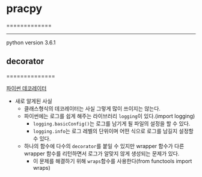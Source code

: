 # pracpy
=============
*******
python version 3.6.1

## decorator
==============

[파이썬 데코레이터](http://schoolofweb.net/blog/posts/%ED%8C%8C%EC%9D%B4%EC%8D%AC-%EB%8D%B0%EC%BD%94%EB%A0%88%EC%9D%B4%ED%84%B0-decorator/)

- 새로 알게된 사실
    - 클래스형식의 데코레이터는 사실 그렇게 많이 쓰이지는 않는다.
    - 파이썬에는 로그를 쉽게 해주는 라이브러리 `logging`이 있다.(import logging)
        - `logging.basicConfig()`는 로그를 남기게 될 파일의 설정을 할 수 있다.
        - `logging.info`는 로그 레벨의 단위이며 어떤 식으로 로그를 남길지 설정할 수 있다.
    - 하나의 함수에 다수의 `decorator`를 붙일 수 있지만 wrapper 함수가 다른 wrapper 함수를 리턴하면서 로그가 알맞지 않게 생성되는 문제가 있다.
        - 이 문제를 해결하기 위해 `wraps`함수를 사용한다(from functools import wraps)
